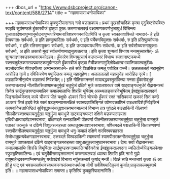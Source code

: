 +++
dbcs_url = "https://www.dsbcproject.org/canon-text/content/588/2714"
title = "महामायासाधनोपायिका"

+++
महामायासाधनोपायिका 
कुक्कुरीपादानाम्
नमो वज्रडाकाय।
प्रथमं मुखशौचादिकं कृत्वा मृदुविष्टरोपविष्टः स्वहृदि सूर्यमण्डले हुंकारबीजं दृष्ट्वा पुरतः करुणाचलवज्रं वक्ष्यमाणकवर्णभुजायुधं विचिन्त्य पूजापापदेशनापुण्यानुमोदनापुण्यपरिणामनात्रिशरणगमनादिप्रणिधिं च कृत्वा स्वकायवाक्चिते नामाक्षरं- हे इति हेत्वपगताः सर्वधर्माः, ह इति हान्युत्पादिताः सर्वधर्माः, ए इति पर्येषणविमुक्ताः सर्वधर्माः, रु इति प्रतिश्रुत्कोपमाः सर्वधर्माः, र इति रतिसमायुक्ताः सर्वधर्माः, उ इति उत्पादव्ययधर्मिणः सर्वधर्माः, क इति सर्वसौख्यसमायुक्ताः सर्वधर्माः, अ इति अकारो मुखं सर्वधर्माणामाद्यनुत्पन्नत्वात्। इति कृत्वा शून्यतां विभाव्य मन्त्रमुच्चारयेत्- ॐ शून्यताज्ञानवज्रस्वभावात्मकोऽहम्। हुँकारेण विघ्नमुत्सार्य वज्रपञ्जरं विभाव्य श्मशानाष्टकमध्ये रक्तचतुर्दलकमलपद्मवरटकसूर्यमण्डले हुँकारबीजं दृष्ट्वा मैत्रीकरुणामुदितोपेक्षास्वभावात्मिकाश्चतुर्देव्यः सञ्चोदयन्ति श्रीवज्रगीत्या अभ्यन्तरसाधने-
हले सहि विअसिअ कमलु पबोहिउ वज्जें।
अललललहो महासुहेण आरोहिउ नृत्यें॥
रविकिरणेण पफुल्लिअ कमलु महासुहेण।
अललललहो महासुणेह आरोहिउ नृत्यें॥
[ वज्रडाकिनीनृत्येन वज्रसत्त्वं निवेशयेत्॥ ]
इति गीतिसमनन्तरं मायाबद्धवस्तुसंवित्त्या मनसा हुँकारोद्भूतं करुणाचलवज्रं नीलपीतसितश्यामचतुर्मुखं चतुर्भुजं दक्षिणे भुजे कपालशरधरं वामे खट्वाङ्गधनुर्धरं रौद्रासनस्थं त्रिनेत्रं सार्द्रमुण्डस्रग्दाममालिनं कपालमालाभिः शिरसि भूषितम् अस्थ्यलङ्कारविभूषितम् ईषद्दंष्ट्राकरालवदनं पिङ्गलोर्ध्वकेशम् काये चीकारं पीतं चक्षुषोः ॐकारं सितं श्रोत्रयोः हुँकारं रक्तं नासिकायां खकारं सितं कण्ठे आःकारं सितं हृदये रेफं रक्तं षडङ्गन्यासलक्षितं स्वाभप्रज्ञालिङ्गितं व्योमावकाशिनं वज्रधराविशे(भिषे)किनं कायवाक्चित्ताधिष्ठितं सुविशुद्धधर्मधातुज्ञानस्वभावमात्मानं विभाव्य तत्र पूर्वदले वज्रडाकिनी नीलवर्णा नीलपीतरक्तश्यामचतुर्मुखा चतुर्भुजा वामभुजे खट्वाङ्गघण्टां दक्षिणे वज्रकपालहस्ता पृथिवीधात्वादर्शज्ञानस्वभावा, दक्षिणदले रत्नडाकिनी पीतवर्णा पीतनीलरक्तश्यामचतुर्मुखा चतुर्भुजा वामभुजे पताकां कञ्चुकं च दक्षिणे त्रिशूलरत्नहस्ता अब्धातुसमताज्ञानस्वभावा, पश्चिमदले पद्मडाकिनी सितारुणवर्णा रक्तपीतनीलश्यामचतुर्मुखा चतुर्भुजा वामभुजे धनुः कपालं दक्षिणे शरविश्वपद्महस्ता तेजोधातुप्रत्यवेक्षणाज्ञानस्वभावा, उत्तरदले विश्वडाकिनी श्यामवर्णा श्यामपीतरक्तनीलचतुर्मुखा चतुर्भुजा वामभुजे पाशकपालं दक्षिणे खट्वाङ्गडमरुहस्ता वायुधातुकृत्यानुष्ठानस्वभावा। देव्यः सर्वा रौद्रासनस्थाः कपालमालाभिः शिरसि विभूषिताः सार्द्रमुण्डस्रग्दाममालिन्यस्त्रिनेत्रा ईषद्दंष्ट्राकरालवदना ज्वलितोर्ध्वपिङ्गलकेशाः स्फुरद्रश्मिमालिन्यः। एवं चतुर्देवीसमावृतमात्मानं करुणाचलवज्रं ध्यात्वा शिरसि हृदि नाभौ गुह्ये वायुमाहेन्द्रवरुणाग्निमण्डलेषु यथोपदेशं विभाव्य नपुंसकजापं कुर्याद् मन्त्री। खिन्ने सति मन्त्रजापं कृत्वा ॐ आः ह्रीं हुं फट् एवं भवसमसर्वभावस्वभावमन्त्रसंस्थानधर्मात्मा योगी सर्वविषयादिकृत्यं कुर्यात् प्राकृतकल्पमुक्तये इति।
॥ महामायासाधनोपायिका समाप्ता॥
कृतिरियं कुक्कुरिपादानामिति।
